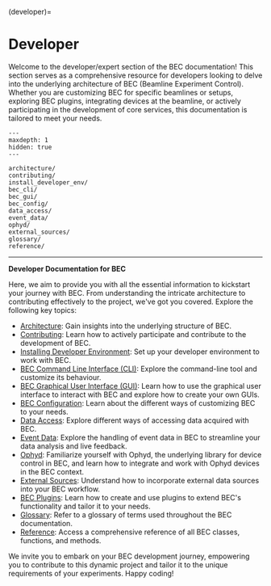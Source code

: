 (developer)=
# Developer
Welcome to the developer/expert section of the BEC documentation! This section serves as a comprehensive resource for developers looking to delve into the underlying architecture of BEC (Beamline Experiment Control). Whether you are customizing BEC for specific beamlines or setups, exploring BEC plugins, integrating devices at the beamline, or actively participating in the development of core services, this documentation is tailored to meet your needs.

```{toctree}
---
maxdepth: 1
hidden: true
---

architecture/
contributing/
install_developer_env/
bec_cli/
bec_gui/
bec_config/
data_access/
event_data/
ophyd/
external_sources/
glossary/
reference/
```

***
**Developer Documentation for BEC**

Here, we aim to provide you with all the essential information to kickstart your journey with BEC. From understanding the intricate architecture to contributing effectively to the project, we've got you covered. Explore the following key topics:

* [Architecture](#developer.architecture): Gain insights into the underlying structure of BEC.
* [Contributing](#developer.contributing): Learn how to actively participate and contribute to the development of BEC.
* [Installing Developer Environment](#developer.install_developer_env): Set up your developer environment to work with BEC.
* [BEC Command Line Interface (CLI)](#developer.bec_cli): Explore the command-line tool and customize its behaviour.
* [BEC Graphical User Interface (GUI)](#developer.bec_gui): Learn how to use the graphical user interface to interact with BEC and explore how to create your own GUIs.
* [BEC Configuration](#developer.bec_config): Learn about the different ways of customizing BEC to your needs.
* [Data Access](#developer.data_access): Explore different ways of accessing data acquired with BEC.
* [Event Data](#developer.data_access): Explore the handling of event data in BEC to streamline your data analysis and live feedback.
* [Ophyd](#developer.ophyd): Familiarize yourself with Ophyd, the underlying library for device control in BEC, and learn how to integrate and work with Ophyd devices in the BEC context.
* [External Sources](#developer.external_sources): Understand how to incorporate external data sources into your BEC workflow.
* [BEC Plugins](#developer.bec_plugins): Learn how to create and use plugins to extend BEC's functionality and tailor it to your needs.
* [Glossary](#developer.glossary): Refer to a glossary of terms used throughout the BEC documentation.
* [Reference](#developer.reference): Access a comprehensive reference of all BEC classes, functions, and methods.


We invite you to embark on your BEC development journey, empowering you to contribute to this dynamic project and tailor it to the unique requirements of your experiments. Happy coding!





